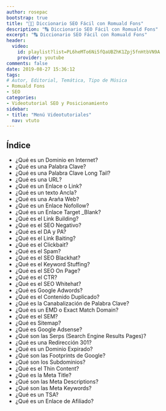 ```yaml
---
author: rosepac
bootstrap: true
title: "👨‍🏫 Diccionario SEO Fácil con Romuald Fons"
description: "🔠 Diccionario SEO Fácil con Romuald Fons"
excerpt: "🔠 Diccionario SEO Fácil con Romuald Fons"
header:
  video:
    id: playlist?list=PL6heMTo6Ni5fQaUBZhK1Zpj5fnHtbVN9A
    provider: youtube
comments: false
date: 2019-08-27 15:36:12
tags:
# Autor, Editorial, Temática, Tipo de Música
- Romuald Fons
- SEO
categories:
- Videotutorial SEO y Posicionamiento
sidebar:
- title: "Menú Videotutoriales"
  nav: vtuto
---
```


## Índice
- ¿Qué es un Dominio en Internet?
- ¿Qué es una Palabra Clave?
- ¿Qué es una Palabra Clave Long Tail?
- ¿Qué es una URL?
- ¿Qué es un Enlace o Link?
- ¿Qué es un texto Ancla?
- ¿Qué es una Araña Web?
- ¿Qué es un Enlace Nofollow?
- ¿Qué es un Enlace Target _Blank?
- ¿Qué es el Link Building?
- ¿Qué es el SEO Negativo?
- ¿Qué es el DA y PA?
- ¿Qué es el Link Baiting?
- ¿Qué es el Clickbait?
- ¿Qué es el Spam?
- ¿Qué es el SEO Blackhat?
- ¿Qué es el Keyword Stuffing?
- ¿Qué es el SEO On Page?
- ¿Qué es el CTR?
- ¿Qué es el SEO Whitehat?
- ¿Qué es Google Adwords?
- ¿Qué es el Contenido Duplicado?
- ¿Qué es la Canabalización de Palabra Clave?
- ¿Qué es un EMD o Exact Match Domain?
- ¿Qué es el SEM?
- ¿Qué es Sitemap?
- ¿Qué es Google Adsense?
- ¿Qué son las Serps (Search Engine Results Pages)?
- ¿Qué es una Redirección 301?
- ¿Qué es un Dominio Expirado?
- ¿Qué son las Footprints de Google?
- ¿Qué son los Subdominios?
- ¿Qué es el Thin Content?
- ¿Qué es la Meta Title?
- ¿Qué son las Meta Descriptions?
- ¿Qué son las Meta Keywords?
- ¿Qué es un TSA?
- ¿Qué es un Enlace de Afiliado?